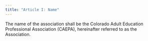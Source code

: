 ```yaml
---
title: "Article I: Name"
---
```

The name of the association shall be the Colorado Adult Education Professional Association (CAEPA), hereinafter referred to as the Association.
